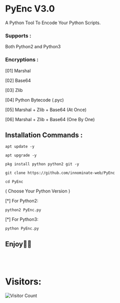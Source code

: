 # PyEnc V3.0
A Python Tool To Encode Your Python Scripts.

### Supports :
Both Python2 and Python3

### Encryptions :
[01] Marshal

[02] Base64

[03] Zlib

[04] Python Bytecode (.pyc)

[05] Marshal + Zlib + Base64 (At Once)

[06] Marshal + Zlib + Base64 (One By One)

## Installation Commands :
``` shell script
apt update -y

apt upgrade -y

pkg install python python2 git -y

git clone https://github.com/innominate-web/PyEnc

cd PyEnc
```
( Choose Your Python Version )

[*] For Python2:
``` shell script
python2 PyEnc.py
```
[*] For Python3:
``` shell script
python PyEnc.py
```
## Enjoy🐱‍👤

<br><br>
# Visitors:

![Visitor Count](https://profile-counter.glitch.me/Toxic-Noob/count.svg)
